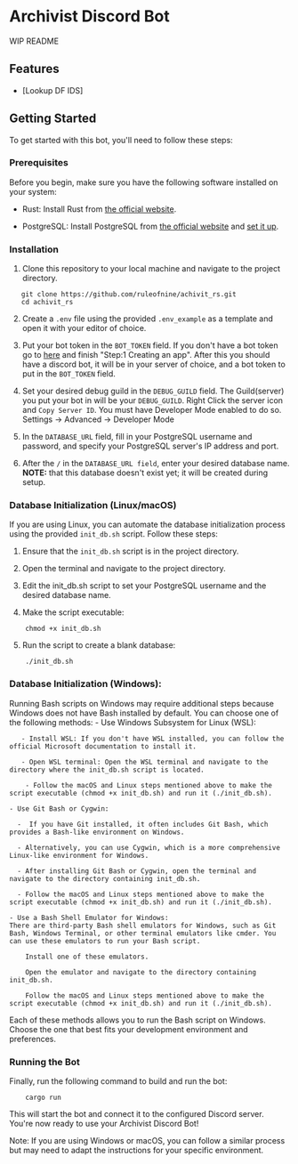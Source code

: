 
# Archivist Discord Bot

WIP README

## Features

- [Lookup DF IDS]

## Getting Started

To get started with this bot, you'll need to follow these steps:

### Prerequisites

Before you begin, make sure you have the following software installed on your system:

- Rust: Install Rust from [the official website](https://www.rust-lang.org/tools/install).

- PostgreSQL: Install PostgreSQL from [the official website](https://www.postgresql.org/download/) and [set it up](https://www.prisma.io/dataguide/postgresql/setting-up-a-local-postgresql-database).

### Installation

1. Clone this repository to your local machine and navigate to the project directory.

```shell
   git clone https://github.com/ruleofnine/achivit_rs.git
   cd achivit_rs
```
2. Create a `.env` file using the provided `.env_example` as a template and open it with your editor of choice.

3. Put your bot token in the `BOT_TOKEN` field. 
   If you don't have a bot token go to [here](https://discord.com/developers/docs/getting-started) and finish "Step:1 Creating an app".
   After this you should have a discord bot, it will be in your server of choice, and a bot token to put in the `BOT_TOKEN` field.

4. Set your desired debug guild in the `DEBUG_GUILD` field.
   The Guild(server) you put your bot in will be your `DEBUG_GUILD`. 
   Right Click the server icon and `Copy Server ID`.
   You must have Developer Mode enabled to do so.
   Settings -> Advanced -> Developer Mode

5. In the `DATABASE_URL` field, fill in your PostgreSQL username and password, and specify your PostgreSQL server's IP address and port.

6. After the `/` in the `DATABASE_URL field`, enter your desired database name. **NOTE:** that this database doesn't exist yet; it will be created during setup.

### Database Initialization (Linux/macOS)

If you are using Linux, you can automate the database initialization process using the provided `init_db.sh` script. Follow these steps:

1. Ensure that the `init_db.sh` script is in the project directory.

2. Open the terminal and navigate to the project directory.

3. Edit the init_db.sh script to set your PostgreSQL username and the desired database name.

4. Make the script executable:

```shell
    chmod +x init_db.sh
```
5. Run the script to create a blank database:
```shell
    ./init_db.sh
```

###  Database Initialization (Windows):
Running Bash scripts on Windows may require additional steps because Windows does not have Bash installed by default. You can choose one of the following methods:
    - Use Windows Subsystem for Linux (WSL):

       - Install WSL: If you don't have WSL installed, you can follow the official Microsoft documentation to install it.

       - Open WSL terminal: Open the WSL terminal and navigate to the directory where the init_db.sh script is located.

        - Follow the macOS and Linux steps mentioned above to make the script executable (chmod +x init_db.sh) and run it (./init_db.sh).

    - Use Git Bash or Cygwin:

      -  If you have Git installed, it often includes Git Bash, which provides a Bash-like environment on Windows.

      - Alternatively, you can use Cygwin, which is a more comprehensive Linux-like environment for Windows.

      - After installing Git Bash or Cygwin, open the terminal and navigate to the directory containing init_db.sh.

      - Follow the macOS and Linux steps mentioned above to make the script executable (chmod +x init_db.sh) and run it (./init_db.sh).

    - Use a Bash Shell Emulator for Windows:
    There are third-party Bash shell emulators for Windows, such as Git Bash, Windows Terminal, or other terminal emulators like cmder. You can use these emulators to run your Bash script.

        Install one of these emulators.

        Open the emulator and navigate to the directory containing init_db.sh.

        Follow the macOS and Linux steps mentioned above to make the script executable (chmod +x init_db.sh) and run it (./init_db.sh).

Each of these methods allows you to run the Bash script on Windows. Choose the one that best fits your development environment and preferences.
### Running the Bot

Finally, run the following command to build and run the bot:

```shell
    cargo run
```

This will start the bot and connect it to the configured Discord server. You're now ready to use your Archivist Discord Bot!

Note: If you are using Windows or macOS, you can follow a similar process but may need to adapt the instructions for your specific environment.

